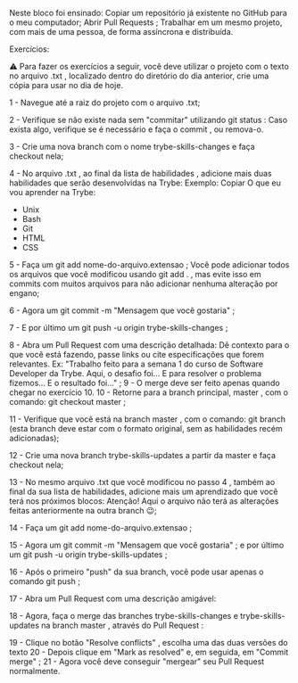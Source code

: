 Neste bloco foi ensinado:
Copiar um repositório já existente no GitHub para o meu computador;
Abrir Pull Requests ;
Trabalhar em um mesmo projeto, com mais de uma pessoa, de forma assíncrona e distribuída.

Exercícios:

⚠️ Para fazer os exercícios a seguir, você deve utilizar o projeto com o texto no arquivo .txt , localizado dentro do diretório do dia anterior, crie uma cópia para usar no dia de hoje.

1 - Navegue até a raiz do projeto com o arquivo .txt;

2 - Verifique se não existe nada sem "commitar" utilizando git status :
Caso exista algo, verifique se é necessário e faça o commit , ou remova-o.

3 - Crie uma nova branch com o nome trybe-skills-changes e faça checkout nela;

4 - No arquivo .txt , ao final da lista de habilidades , adicione mais duas habilidades que serão desenvolvidas na Trybe:
Exemplo:
Copiar
O que eu vou aprender na Trybe:

- Unix
- Bash
- Git
- HTML
- CSS

5 - Faça um git add nome-do-arquivo.extensao ;
Você pode adicionar todos os arquivos que você modificou usando git add . , mas evite isso em commits com muitos arquivos para não adicionar nenhuma alteração por engano;

6 - Agora um git commit -m "Mensagem que você gostaria" ;


7 - E por último um git push -u origin trybe-skills-changes ;

8 - Abra um Pull Request com uma descrição detalhada:
Dê contexto para o que você está fazendo, passe links ou cite especificações que forem relevantes. Ex: "Trabalho feito para a semana 1 do curso de Software Developer da Trybe. Aqui, o desafio foi... E para resolver o problema fizemos... E o resultado foi..." ;
9 - O merge deve ser feito apenas quando chegar no exercício 10.
10 - Retorne para a branch principal, master , com o comando: git checkout master ;

11 - Verifique que você está na branch master , com o comando: git branch (esta branch deve estar com o formato original, sem as habilidades recém adicionadas);

12 - Crie uma nova branch trybe-skills-updates a partir da master e faça checkout nela;

13 - No mesmo arquivo .txt que você modificou no passo 4 , também ao final da sua lista de habilidades, adicione mais um aprendizado que você terá nos próximos blocos:
Atenção! Aqui o arquivo não terá as alterações feitas anteriormente na outra branch 😉;


14 - Faça um git add nome-do-arquivo.extensao ;

15 - Agora um git commit -m "Mensagem que você gostaria" ;
e por último um git push -u origin trybe-skills-updates ;

16 - Após o primeiro "push" da sua branch, você pode usar apenas o comando git push ;

17 - Abra um Pull Request com uma descrição amigável:

18 - Agora, faça o merge das branches trybe-skills-changes e trybe-skills-updates na branch master , através do Pull Request :

19 - Clique no botão "Resolve conflicts" , escolha uma das duas versões do texto 
20 - Depois clique em "Mark as resolved" e, em seguida, em "Commit merge" ;
21 - Agora você deve conseguir "mergear" seu Pull Request normalmente. 
